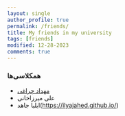 ```yaml
---
layout: single
author_profile: true
permalink: /friends/
title: My friends in my university
tags: [friends]
modified: 12-28-2023
comments: true
---
```


### همکلاسی‌ها
* [مهداد چراغی](https://mahch40.github.io/)
* علی میرزاخانی 
* ایلیا جاهد(https://ilyajahed.github.io/)




